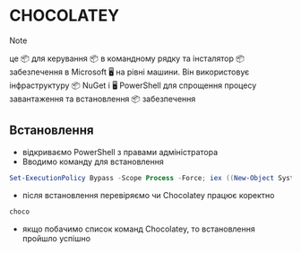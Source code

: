 # CHOCOLATEY

>[!NOTE]
>
>це :package: для керування :package: в командному рядку та інсталятор :package: забезпечення в Microsoft :desktop_computer: на рівні машини. Він використовує інфраструктуру :package: NuGet і :desktop_computer: PowerShell для спрощення процесу завантаження та встановлення :package: забезпечення

## Встановлення

- відкриваємо PowerShell з правами адміністратора
- Вводимо команду для встановлення

```powershell
Set-ExecutionPolicy Bypass -Scope Process -Force; iex ((New-Object System.Net.WebClient).DownloadString('https://chocolatey.org/install.ps1'))
```

- після встановлення перевіряємо чи Chocolatey працює коректно

```powershell
choco
```

- якщо побачимо список команд Chocolatey, то встановлення пройшло успішно
